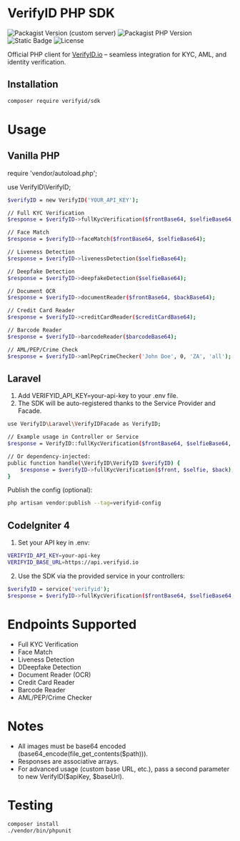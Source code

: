# VerifyID PHP SDK

![Packagist Version (custom server)](https://img.shields.io/packagist/v/osit/verifyid-sdk-php)
![Packagist PHP Version](https://img.shields.io/packagist/dependency-v/osit/verifyid-sdk-php/php)
![Static Badge](https://img.shields.io/badge/php-Laravel-purple)
![License](https://img.shields.io/github/license/omnisolinfotech/verifyid-sdk-php)

Official PHP client for [VerifyID.io](https://api.verifyid.io) – seamless integration for KYC, AML, and identity verification.

## Installation

```bash
composer require verifyid/sdk
```
# Usage
## Vanilla PHP

require 'vendor/autoload.php';

use VerifyID\VerifyID;
```bash
$verifyID = new VerifyID('YOUR_API_KEY');

// Full KYC Verification
$response = $verifyID->fullKycVerification($frontBase64, $selfieBase64, $backBase64);

// Face Match
$response = $verifyID->faceMatch($frontBase64, $selfieBase64);

// Liveness Detection
$response = $verifyID->livenessDetection($selfieBase64);

// Deepfake Detection
$response = $verifyID->deepfakeDetection($selfieBase64);

// Document OCR
$response = $verifyID->documentReader($frontBase64, $backBase64);

// Credit Card Reader
$response = $verifyID->creditCardReader($creditCardBase64);

// Barcode Reader
$response = $verifyID->barcodeReader($barcodeBase64);

// AML/PEP/Crime Check
$response = $verifyID->amlPepCrimeChecker('John Doe', 0, 'ZA', 'all');
```

## Laravel
1. Add VERIFYID_API_KEY=your-api-key to your .env file.
2. The SDK will be auto-registered thanks to the Service Provider and Facade.
```bash
use VerifyID\Laravel\VerifyIDFacade as VerifyID;

// Example usage in Controller or Service
$response = VerifyID::fullKycVerification($frontBase64, $selfieBase64, $backBase64);

// Or dependency-injected:
public function handle(\VerifyID\VerifyID $verifyID) {
    $response = $verifyID->fullKycVerification($front, $selfie, $back);
}
```

Publish the config (optional):
```bash
php artisan vendor:publish --tag=verifyid-config
```
## CodeIgniter 4
1. Set your API key in .env:
```bash
VERIFYID_API_KEY=your-api-key
VERIFYID_BASE_URL=https://api.verifyid.io
```
2. Use the SDK via the provided service in your controllers:
```bash
$verifyID = service('verifyid');
$response = $verifyID->fullKycVerification($frontBase64, $selfieBase64, $backBase64);
```

# Endpoints Supported
* Full KYC Verification
* Face Match
* Liveness Detection
* DDeepfake Detection
* Document Reader (OCR)
* Credit Card Reader
* Barcode Reader
* AML/PEP/Crime Checker

# Notes
* All images must be base64 encoded (base64_encode(file_get_contents($path))).
* Responses are associative arrays.
* For advanced usage (custom base URL, etc.), pass a second parameter to new VerifyID($apiKey, $baseUrl).

# Testing
```bash
composer install
./vendor/bin/phpunit
```